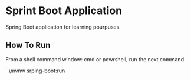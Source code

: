# Sprint Boot Application
Spring Boot application for learning pourpuses.

## How To Run
From a shell command window: cmd or powrshell, run the next command.

`.\mvnw srping-boot:run
